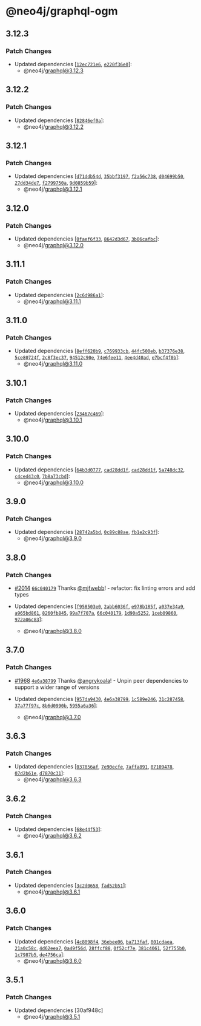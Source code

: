 # @neo4j/graphql-ogm

## 3.12.3

### Patch Changes

-   Updated dependencies [[`12ec721e6`](https://github.com/neo4j/graphql/commit/12ec721e66f7ce570b31be3341c625a48bda304f), [`e220f36e0`](https://github.com/neo4j/graphql/commit/e220f36e07bb27aeb5c787e7ebf5b09e7fba2afc)]:
    -   @neo4j/graphql@3.12.3

## 3.12.2

### Patch Changes

-   Updated dependencies [[`82846ef0a`](https://github.com/neo4j/graphql/commit/82846ef0a5ac0c778d295970405626bed829cff3)]:
    -   @neo4j/graphql@3.12.2

## 3.12.1

### Patch Changes

-   Updated dependencies [[`d71ddb54d`](https://github.com/neo4j/graphql/commit/d71ddb54d811e280357bd37270b9f5cae0c600aa), [`35bbf3197`](https://github.com/neo4j/graphql/commit/35bbf3197ecd3ad576567189242036ac3ee07b57), [`f2a56c738`](https://github.com/neo4j/graphql/commit/f2a56c73854c60144ec2809b855cd52eb1288a43), [`d04699b50`](https://github.com/neo4j/graphql/commit/d04699b50f0dd50984ab6688743f4fe027d797a0), [`27dd34de7`](https://github.com/neo4j/graphql/commit/27dd34de7815824afa490667ce2484f017c823a3), [`f2799750a`](https://github.com/neo4j/graphql/commit/f2799750a0a1aeaecaf9ead5295483e5205ada62), [`9d0859b59`](https://github.com/neo4j/graphql/commit/9d0859b596be29d0e64f6531e2bf0c17325b9a34)]:
    -   @neo4j/graphql@3.12.1

## 3.12.0

### Patch Changes

-   Updated dependencies [[`0faef6f33`](https://github.com/neo4j/graphql/commit/0faef6f3330d70126817f6496556f5ad85611ad9), [`8642d3d67`](https://github.com/neo4j/graphql/commit/8642d3d67882cda2a0e212bdcf4b56376d419509), [`3b06cafbc`](https://github.com/neo4j/graphql/commit/3b06cafbc9f8ac6bfe43997bdd8e9db784b3907b)]:
    -   @neo4j/graphql@3.12.0

## 3.11.1

### Patch Changes

-   Updated dependencies [[`2c6d986a1`](https://github.com/neo4j/graphql/commit/2c6d986a19061fd8bc7739a2dd4737e7828e20d0)]:
    -   @neo4j/graphql@3.11.1

## 3.11.0

### Patch Changes

-   Updated dependencies [[`8eff620b9`](https://github.com/neo4j/graphql/commit/8eff620b93d86d544d4594b69c5058a9092347c0), [`c769933cb`](https://github.com/neo4j/graphql/commit/c769933cba76d16c4f14b2c18aaf5c47415b05d9), [`44fc500eb`](https://github.com/neo4j/graphql/commit/44fc500ebbaff3f8cdfcc676bd2ef8cad2fd58ec), [`b37376e38`](https://github.com/neo4j/graphql/commit/b37376e38e13ab2ed6f0e0eeb99f2d9f17161fd7), [`5ce80724f`](https://github.com/neo4j/graphql/commit/5ce80724f4d45a38e5d4b5d0d369384a4599d51f), [`2c8f3ec37`](https://github.com/neo4j/graphql/commit/2c8f3ec37ce57f281972ddc107a9490392c482df), [`94512c90e`](https://github.com/neo4j/graphql/commit/94512c90e5e37601a4d260f1153ac043639ceb6f), [`74e6fee11`](https://github.com/neo4j/graphql/commit/74e6fee119c8f0c7d30384422e722754411135b9), [`4ee4d40ad`](https://github.com/neo4j/graphql/commit/4ee4d40ad5aca514ddc08091b2501bfa699294e9), [`e7bcf4f0b`](https://github.com/neo4j/graphql/commit/e7bcf4f0b69a75c10e0ee0a604fd35cab09fcfaf)]:
    -   @neo4j/graphql@3.11.0

## 3.10.1

### Patch Changes

-   Updated dependencies [[`23467c469`](https://github.com/neo4j/graphql/commit/23467c4699287c9d33c0a1004db83ddb9e7e606a)]:
    -   @neo4j/graphql@3.10.1

## 3.10.0

### Patch Changes

-   Updated dependencies [[`64b3d0777`](https://github.com/neo4j/graphql/commit/64b3d07776685400313603f57e274ad8e821968b), [`cad28dd1f`](https://github.com/neo4j/graphql/commit/cad28dd1f2f92fccf713beee600d2234c7c9709b), [`cad28dd1f`](https://github.com/neo4j/graphql/commit/cad28dd1f2f92fccf713beee600d2234c7c9709b), [`5a748dc32`](https://github.com/neo4j/graphql/commit/5a748dc326ff063a8d8db6c281d681a68b679ade), [`c4ced43c0`](https://github.com/neo4j/graphql/commit/c4ced43c01cdd0d86d60a68906c3e79d847c5394), [`7b8a73cbd`](https://github.com/neo4j/graphql/commit/7b8a73cbd3e6accaaa7d64daa35f25941a7022c1)]:
    -   @neo4j/graphql@3.10.0

## 3.9.0

### Patch Changes

-   Updated dependencies [[`28742a5bd`](https://github.com/neo4j/graphql/commit/28742a5bd77b21497300248d18ff23206e1ec66f), [`0c89c88ae`](https://github.com/neo4j/graphql/commit/0c89c88ae25bb6c06edac4adff43b47802f45ea1), [`fb1e2c93f`](https://github.com/neo4j/graphql/commit/fb1e2c93f41adeaa61cc458f20a5812472ed3e2c)]:
    -   @neo4j/graphql@3.9.0

## 3.8.0

### Patch Changes

-   [#2014](https://github.com/neo4j/graphql/pull/2014) [`66c040179`](https://github.com/neo4j/graphql/commit/66c0401791e9fc0182a2e5c271bff11bd05f5fef) Thanks [@mjfwebb](https://github.com/mjfwebb)! - refactor: fix linting errors and add types

-   Updated dependencies [[`f958503e0`](https://github.com/neo4j/graphql/commit/f958503e059fcfabc46628fd651914e08d29b998), [`2abb6036f`](https://github.com/neo4j/graphql/commit/2abb6036f267ba0c1310f36e3a7882948800ae05), [`e978b185f`](https://github.com/neo4j/graphql/commit/e978b185f1d0fe4ec7bd75ecbaa03a5216105a14), [`a037e34a9`](https://github.com/neo4j/graphql/commit/a037e34a9bb1f8eff07992e0d08b9c0fbf5f5a11), [`a965bd861`](https://github.com/neo4j/graphql/commit/a965bd861bef0fab93480705ac4f011f1f6c534f), [`8260fb845`](https://github.com/neo4j/graphql/commit/8260fb845aced51dbf90425870b766210c96a22c), [`99a7f707a`](https://github.com/neo4j/graphql/commit/99a7f707ad4afd2ef1613e8218de713836d165f3), [`66c040179`](https://github.com/neo4j/graphql/commit/66c0401791e9fc0182a2e5c271bff11bd05f5fef), [`1d90a5252`](https://github.com/neo4j/graphql/commit/1d90a5252abf724fc91b92fe3a86ee69c0ab26bb), [`1ceb09860`](https://github.com/neo4j/graphql/commit/1ceb09860e256ea5f7bebe4797c31045d3ca9ece), [`972a06c83`](https://github.com/neo4j/graphql/commit/972a06c83db82bbef49c56f861d07ff688b99cb5)]:
    -   @neo4j/graphql@3.8.0

## 3.7.0

### Patch Changes

-   [#1968](https://github.com/neo4j/graphql/pull/1968) [`4e6a38799`](https://github.com/neo4j/graphql/commit/4e6a38799a470bc9846b3800e3abbdd508a88e38) Thanks [@angrykoala](https://github.com/angrykoala)! - Unpin peer dependencies to support a wider range of versions

-   Updated dependencies [[`957da9430`](https://github.com/neo4j/graphql/commit/957da943008508b43e996efea0c7fa0fe7c08495), [`4e6a38799`](https://github.com/neo4j/graphql/commit/4e6a38799a470bc9846b3800e3abbdd508a88e38), [`1c589e246`](https://github.com/neo4j/graphql/commit/1c589e246f0ce9ffe82c5e7612deb4e7bac7c6e1), [`31c287458`](https://github.com/neo4j/graphql/commit/31c2874588842501636fd754fe18bbc648e4e849), [`37a77f97c`](https://github.com/neo4j/graphql/commit/37a77f97cab35edf2ab0a09cb49800564ac99e6f), [`8b6d0990b`](https://github.com/neo4j/graphql/commit/8b6d0990b04a985e06d9b9f880ddd86b75cd00d5), [`5955a6a36`](https://github.com/neo4j/graphql/commit/5955a6a363b0490916ca2765e457b01be751ad20)]:
    -   @neo4j/graphql@3.7.0

## 3.6.3

### Patch Changes

-   Updated dependencies [[`037856af`](https://github.com/neo4j/graphql/commit/037856afc74e9739707cb5a92cb830edc24a43b1), [`7e90ecfe`](https://github.com/neo4j/graphql/commit/7e90ecfed5a3cc61dda8d54d525c190842f0d1ef), [`7affa891`](https://github.com/neo4j/graphql/commit/7affa8912e16bf3ebf27bd5460eb5c671f9b672a), [`07109478`](https://github.com/neo4j/graphql/commit/07109478b0dbd7ca4cf99f31e720f09ea8ad77c2), [`07d2b61e`](https://github.com/neo4j/graphql/commit/07d2b61e35820def7c399b110a7bc99217f76e60), [`d7870c31`](https://github.com/neo4j/graphql/commit/d7870c31faaa1e211236fac4e50714937f07ce22)]:
    -   @neo4j/graphql@3.6.3

## 3.6.2

### Patch Changes

-   Updated dependencies [[`68e44f53`](https://github.com/neo4j/graphql/commit/68e44f53672740780cd51d7985f15c85fd7def54)]:
    -   @neo4j/graphql@3.6.2

## 3.6.1

### Patch Changes

-   Updated dependencies [[`3c2d0658`](https://github.com/neo4j/graphql/commit/3c2d065889159dd4b5c37c24de58cd1b34869790), [`fad52b51`](https://github.com/neo4j/graphql/commit/fad52b513d7835b0a01856c2882ab536df205252)]:
    -   @neo4j/graphql@3.6.1

## 3.6.0

### Patch Changes

-   Updated dependencies [[`4c8098f4`](https://github.com/neo4j/graphql/commit/4c8098f428937b7bd6bf3d29abb778618c7b030c), [`36ebee06`](https://github.com/neo4j/graphql/commit/36ebee06352f5edbbd3748f818b8c0a7c5262681), [`ba713faf`](https://github.com/neo4j/graphql/commit/ba713faf7da05c6f9031c83542dbc51bc1a0239e), [`801cdaea`](https://github.com/neo4j/graphql/commit/801cdaea608e83fa3ba9fffb56b4f93db88d149a), [`21a0c58c`](https://github.com/neo4j/graphql/commit/21a0c58c85c8368c70c6a83a428f0c20231557b4), [`4d62eea7`](https://github.com/neo4j/graphql/commit/4d62eea78fe4a2d72805697a0adcb0b21625e87e), [`0a49f56d`](https://github.com/neo4j/graphql/commit/0a49f56dbd45eb3ca69ceafce4ed308cdc1d6e90), [`28ffcf88`](https://github.com/neo4j/graphql/commit/28ffcf88d0b5026eb2f3cce756b762fc9d025811), [`0f52cf7e`](https://github.com/neo4j/graphql/commit/0f52cf7e360da1c9e68a8d63c81f1c35a66679f4), [`381c4061`](https://github.com/neo4j/graphql/commit/381c40610766f9eb6c938ddba424e44e3382f103), [`52f755b0`](https://github.com/neo4j/graphql/commit/52f755b0a5ecda6f8356a61e83591c7c00b1e30e), [`1c7987b5`](https://github.com/neo4j/graphql/commit/1c7987b51b10fed565d92e9d74256f986800c2cf), [`de4756ca`](https://github.com/neo4j/graphql/commit/de4756caa7b5d6baad4ea549e7a7652dabfa89fc)]:
    -   @neo4j/graphql@3.6.0

## 3.5.1

### Patch Changes

-   Updated dependencies [30af948c]
    -   @neo4j/graphql@3.5.1
